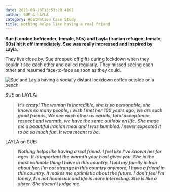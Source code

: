```yaml
---
date: 2021-06-26T13:53:20.416Z
author: SUE & LAYLA
category: HostNation Case Study
title: Nothing helps like having a real friend
---
```

**Sue (London befriender, female, 50s) and Layla (Iranian refugee, female, 60s) hit it off immediately. Sue was really impressed and inspired by Layla.** 

They live close by. Sue dropped off gifts during lockdown when they couldn’t see each other and called regularly. They missed seeing each other and resumed face-to-face as soon as they could.

![Sue and Layla having a socially distant lockdown coffee outside on a bench](/assets/sue-and-layla.png "Sue and  Layla having a socially distant lockdown coffee")

SUE on LAYLA: 

> ***It’s crazy! The woman is incredible, she is so personable, she knows so many people, I wish I met her 100 years ago, we are such good friends, We see each other as equals, total acceptance, respect and warmth, we have the same outlook on life. She made me a beautiful Iranian meal and I was humbled. I never expected it to be so much fun. It was meant to be.***

LAYLA on SUE: 

> ***Nothing helps like having a real friend. I feel like I’ve known her for ages. It is important the warmth your host gives you. She is the most valuable thing I have in this country. I told my family in Iran about her. I’m not strange in this country anymore, I have a friend in this country. It makes me optimistic about the future. I don’t feel I’m lonely, I’m not homesick and life is more interesting. She is like a sister. She doesn’t judge me.***